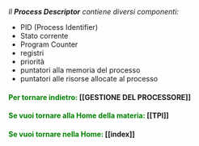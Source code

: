*Il **Process Descriptor** contiene diversi componenti:*
- PID (Process Identifier) 
- Stato corrente  
- Program Counter 
- registri
- priorità  
- puntatori alla memoria del processo 
- puntatori alle risorse allocate al processo

#### <span style="color:green"> Per tornare indietro: </span> [[GESTIONE DEL PROCESSORE]]
#### <span style="color:green"> Se vuoi tornare alla Home della materia: </span>[[TPI]]
#### <span style="color:green"> Se vuoi tornare nella Home: </span>[[index]]